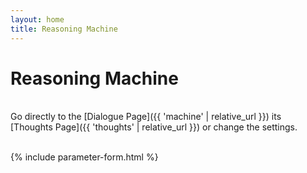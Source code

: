 ```yaml
---
layout: home
title: Reasoning Machine
---
```

# Reasoning Machine

<br>
Go directly to the [Dialogue Page]({{ 'machine' | relative_url }}) its [Thoughts Page]({{ 'thoughts' | relative_url }}) or change the settings.
<br><br>

{% include parameter-form.html %}
